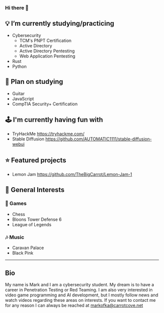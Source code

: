 ### Hi there 👋

## 💡 I’m currently studying/practicing
- Cybersecurity
  - TCM's PNPT Certification
  - Active Directory
  - Active Directory Pentesting
  - Web Application Pentesting
- Rust
- Python

## 🌱 Plan on studying
- Guitar
- JavaScript
- CompTIA Security+ Certification

## 🕹 I'm currently having fun with
- TryHackMe https://tryhackme.com/
- Stable Diffusion https://github.com/AUTOMATIC1111/stable-diffusion-webui

## ⭐ Featured projects
- Lemon Jam https://github.com/TheBigCarrot/Lemon-Jam-1

## 🥰 General Interests
### 👾 Games
- Chess
- Bloons Tower Defense 6
- League of Legends
### 🎶 Music
- Caravan Palace
- Black Pink

---

## Bio
My name is Mark and I am a cybersecurity student. My dream is to have a career in Penetration Testing or Red Teaming. I am also very interested in video game programming and AI development, but I mostly follow news and watch videos regarding these areas on interests. If you want to contact me for any reason I can always be reached at markofka@carrotcove.net
